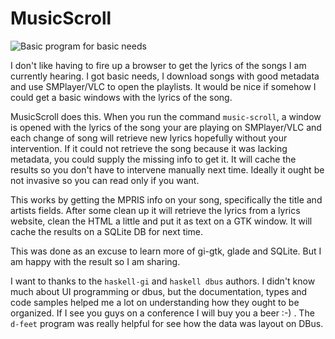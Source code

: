 # MusicScroll

![Basic program for basic needs](https://i.imgur.com/Jk5kmYQ.png)

I don't like having to fire up a browser to get the lyrics of the songs
I am currently hearing. I got basic needs, I download songs with good
metadata and use SMPlayer/VLC to open the playlists. It would be nice if
somehow I could get a basic windows with the lyrics of the song.

MusicScroll does this. When you run the command `music-scroll`, a window
is opened with the lyrics of the song your are playing on SMPlayer/VLC
and each change of song will retrieve new lyrics hopefully without your
intervention. If it could not retrieve the song because it was lacking
metadata, you could supply the missing info to get it. It will cache the
results so you don't have to intervene manually next time. Ideally it
ought be not invasive so you can read only if you want.

This works by getting the MPRIS info on your song, specifically the
title and artists fields. After some clean up it will retrieve the
lyrics from a lyrics website, clean the HTML a little and put it as text
on a GTK window. It will cache the results on a SQLite DB for next time.

This was done as an excuse to learn more of gi-gtk, glade and SQLite.
But I am happy with the result so I am sharing.

I want to thanks to the `haskell-gi` and `haskell dbus` authors. I
didn't know much about UI programming or dbus, but the documentation,
types and code samples helped me a lot on understanding how they ought
to be organized. If I see you guys on a conference I will buy you a beer
:-) . The `d-feet` program was really helpful for see how the data was
layout on DBus.
